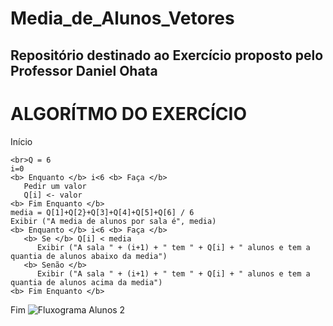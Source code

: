 # Media_de_Alunos_Vetores
## Repositório destinado ao Exercício proposto pelo Professor Daniel Ohata

# ALGORÍTMO DO EXERCÍCIO

Início
````
<br>Q = 6
i=0
<b> Enquanto </b> i<6 <b> Faça </b>
   Pedir um valor
   Q[i] <- valor
<b> Fim Enquanto </b>
media = Q[1]+Q[2}+Q[3]+Q[4]+Q[5]+Q[6] / 6
Exibir ("A media de alunos por sala é", media)
<b> Enquanto </b> i<6 <b> Faça </b>
   <b> Se </b> Q[i] < media
      Exibir ("A sala " + (i+1) + " tem " + Q[i] + " alunos e tem a quantia de alunos abaixo da media")
   <b> Senão </b> 
      Exibir ("A sala " + (i+1) + " tem " + Q[i] + " alunos e tem a quantia de alunos acima da media")
<b> Fim Enquanto </b>
````
Fim
![Fluxograma Alunos 2](https://user-images.githubusercontent.com/69513119/173472585-322c7458-2e4d-4ac9-b5a0-963ca586b1c8.png)
